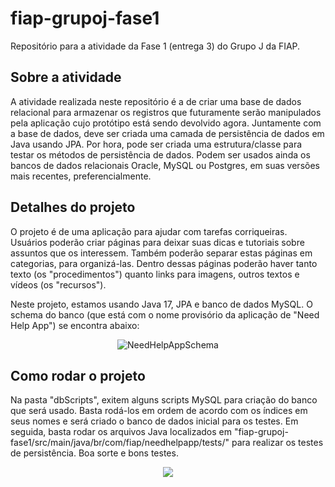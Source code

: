 # fiap-grupoj-fase1
Repositório para a atividade da Fase 1 (entrega 3) do Grupo J da FIAP.

## Sobre a atividade
A atividade realizada neste repositório é a de criar uma base de dados relacional para armazenar os registros que futuramente serão manipulados pela aplicação cujo protótipo está sendo devolvido agora. Juntamente com a base de dados, deve ser criada uma camada de persistência de dados em Java usando JPA. Por hora, pode ser criada uma estrutura/classe para testar os métodos de persistência de dados. Podem ser usados ainda os bancos de dados relacionais Oracle, MySQL ou Postgres, em suas versões mais recentes, preferencialmente.

## Detalhes do projeto
O projeto é de uma aplicação para ajudar com tarefas corriqueiras. Usuários poderão criar páginas para deixar suas dicas e tutoriais sobre assuntos que os interessem. Também poderão separar estas páginas em categorias, para organizá-las. Dentro dessas páginas poderão haver tanto texto (os "procedimentos") quanto links para imagens, outros textos e vídeos (os "recursos").

Neste projeto, estamos usando Java 17, JPA e banco de dados MySQL. O schema do banco (que está com o nome provisório da aplicação de "Need Help App") se encontra abaixo:

<p align="center">
  <img src="https://i.ibb.co/vVRbjFs/20220505-Need-Help-App-DBschema.png" alt="NeedHelpAppSchema"/>
</p>

## Como rodar o projeto
Na pasta "dbScripts", exitem alguns scripts MySQL para criação do banco que será usado. Basta rodá-los em ordem de acordo com os índices em seus nomes e será criado o banco de dados inicial para os testes.
Em seguida, basta rodar os arquivos Java localizados em "fiap-grupoj-fase1/src/main/java/br/com/fiap/needhelpapp/tests/" para realizar os testes de persistência.
Boa sorte e bons testes.

<p align="center">
  <img src="https://steamuserimages-a.akamaihd.net/ugc/1322320103330848025/77B883CDD2640BF75C2B98AF0CD061817A9230DC/"/>
</p>
